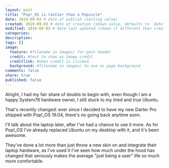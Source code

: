 ```yaml
---
layout: post
title: "Pop!_OS is tastier than a Popsicle"
date: 2019-09-03 # date of publish (sorting value)
created: 2019-09-03 # date of creation (shown value, defaults to `date`)
modified: 2019-09-03 # date last updated (shown if different than created)
categories:
description:
tags: []
image:
  feature: #filename in images/ for post header
  credit: #text to show as image credit
  creditlink: #when credit is clicked.
  background: #filename in images/ to use as page background
comments: false
share: true
published: false
---
```


Alright, I had my fair share of doubts to begin with, even though I am a happy System76 hardware owner, I still stuck to my tried and true Ubuntu.

That's recently changed: ever since I decided to have my new Darter Pro shipped with Pop!_OS 19.04, there's no going back anytime soon.

I'll talk about the laptop later, after I've had a chance to use it more. As for Pop!_OS I've already replaced Ubuntu on my desktop with it, and it's been awesome.

They've done a lot more than just throw a new skin on and integrate their laptop hardware, as I've used it I've seen how much under the hood has changed that seriously makes the average "just being a user" life so much more comfortable.
